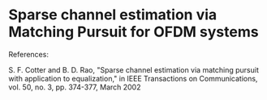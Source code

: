 # Sparse channel estimation via Matching Pursuit for OFDM systems

References:

S. F. Cotter and B. D. Rao, "Sparse channel estimation via matching pursuit with application to equalization," in IEEE Transactions on Communications, vol. 50, no. 3, pp. 374-377, March 2002
